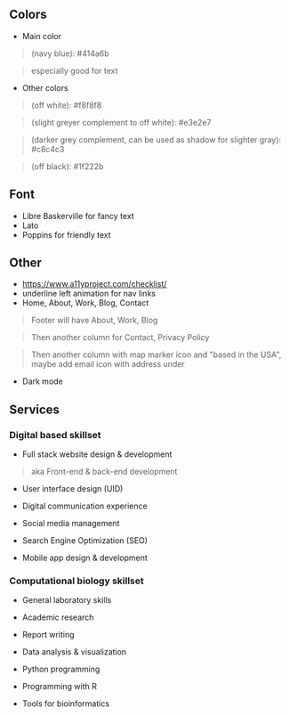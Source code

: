 ## Colors
- Main color 
>(navy blue): #414a6b

> especially good for text

- Other colors
> (off white): #f8f8f8

> (slight greyer complement to off white): #e3e2e7

> (darker grey complement, can be used as shadow for slighter gray): #c8c4c3 

> (off black): #1f222b

## Font
- Libre Baskerville for fancy text
- Lato
- Poppins for friendly text

## Other
- https://www.a11yproject.com/checklist/
- underline left animation for nav links
- Home, About, Work, Blog, Contact
> Footer will have About, Work, Blog

> Then another column for Contact, Privacy Policy

> Then another column with map marker icon and "based in the USA", maybe add email icon with address under
 
- Dark mode

## Services
### Digital based skillset
- Full stack website design &amp; development
> aka Front-end &amp; back-end development

- User interface design (UID)

- Digital communication experience

- Social media management

- Search Engine Optimization (SEO)

- Mobile app design &amp; development

### Computational biology skillset
- General laboratory skills

- Academic research

- Report writing

- Data analysis & visualization

- Python programming

- Programming with R

- Tools for bioinformatics

